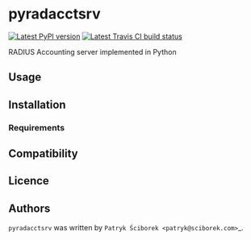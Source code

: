 # pyradacctsrv

[![Latest PyPI version](https://pypip.in/version/pyradacctsrv/badge.svg)](https://pypi.python.org/pypi/<PYPI_PKG_NAME>/pyradacctsrv/)
[![Latest Travis CI build status](https://travis-ci.org/scibi/pyradacctsrv.svg)](https://travis-ci.org/scibi/pyradacctsrv)


RADIUS Accounting server implemented in Python

## Usage

## Installation

### Requirements

## Compatibility

## Licence

## Authors

`pyradacctsrv` was written by `Patryk Ściborek <patryk@sciborek.com>`_.
